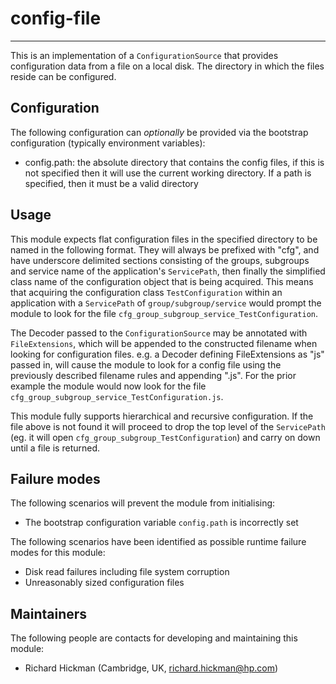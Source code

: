 # config-file

---

 This is an implementation of a `ConfigurationSource` that provides
 configuration data from a file on a local disk. The directory in which the
 files reside can be configured.


## Configuration

 The following configuration can *optionally* be provided via the bootstrap
 configuration (typically environment variables):

 - config.path: the absolute directory that contains the config files, if this
  is not specified then it will use the current working directory. If a path is
  specified, then it must be a valid directory


## Usage

 This module expects flat configuration files in the specified directory to be
 named in the following format. They will always be prefixed with "cfg", and
 have underscore delimited sections consisting of the groups, subgroups and
 service name of the application's `ServicePath`, then finally the simplified
 class name of the configuration object that is being acquired. This means
 that acquiring the configuration class `TestConfiguration` within an
 application with a `ServicePath` of `group/subgroup/service` would prompt the
 module to look for the file `cfg_group_subgroup_service_TestConfiguration`.

 The Decoder passed to the `ConfigurationSource` may be annotated with `FileExtensions`, which will be appended to the
  constructed filename when looking for configuration files.
  e.g. a Decoder defining FileExtensions as "js" passed in, will cause the module to look for a config file
   using the previously described filename rules and appending ".js". For the prior example the module would now look
   for the file `cfg_group_subgroup_service_TestConfiguration.js`.

 This module fully supports hierarchical and recursive configuration. If the
 file above is not found it will proceed to drop the top level of the
 `ServicePath` (eg. it will open `cfg_group_subgroup_TestConfiguration`) and
 carry on down until a file is returned.


## Failure modes

 The following scenarios will prevent the module from initialising:

 - The bootstrap configuration variable `config.path` is incorrectly set

 The following scenarios have been identified as possible runtime failure modes
 for this module:

 - Disk read failures including file system corruption
 - Unreasonably sized configuration files


## Maintainers

 The following people are contacts for developing and maintaining this module:

 - Richard Hickman (Cambridge, UK, richard.hickman@hp.com)
